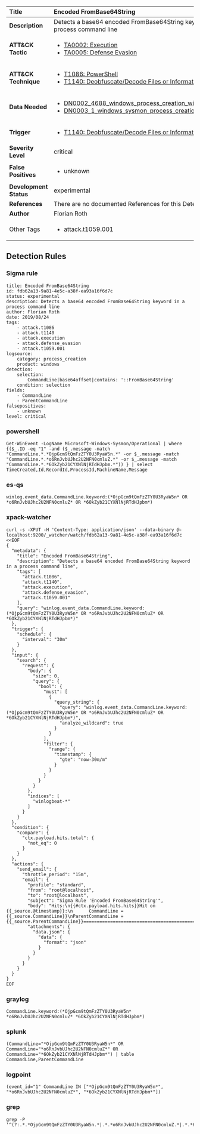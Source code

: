 | Title                    | Encoded FromBase64String       |
|:-------------------------|:------------------|
| **Description**          | Detects a base64 encoded FromBase64String keyword in a process command line |
| **ATT&amp;CK Tactic**    |  <ul><li>[TA0002: Execution](https://attack.mitre.org/tactics/TA0002)</li><li>[TA0005: Defense Evasion](https://attack.mitre.org/tactics/TA0005)</li></ul>  |
| **ATT&amp;CK Technique** | <ul><li>[T1086: PowerShell](https://attack.mitre.org/techniques/T1086)</li><li>[T1140: Deobfuscate/Decode Files or Information](https://attack.mitre.org/techniques/T1140)</li></ul>  |
| **Data Needed**          | <ul><li>[DN0002_4688_windows_process_creation_with_commandline](../Data_Needed/DN0002_4688_windows_process_creation_with_commandline.md)</li><li>[DN0003_1_windows_sysmon_process_creation](../Data_Needed/DN0003_1_windows_sysmon_process_creation.md)</li></ul>  |
| **Trigger**              | <ul><li>[T1140: Deobfuscate/Decode Files or Information](../Triggers/T1140.md)</li></ul>  |
| **Severity Level**       | critical |
| **False Positives**      | <ul><li>unknown</li></ul>  |
| **Development Status**   | experimental |
| **References**           |  There are no documented References for this Detection Rule yet  |
| **Author**               | Florian Roth |
| Other Tags           | <ul><li>attack.t1059.001</li></ul> | 

## Detection Rules

### Sigma rule

```
title: Encoded FromBase64String
id: fdb62a13-9a81-4e5c-a38f-ea93a16f6d7c
status: experimental
description: Detects a base64 encoded FromBase64String keyword in a process command line
author: Florian Roth
date: 2019/08/24
tags:
    - attack.t1086
    - attack.t1140
    - attack.execution
    - attack.defense_evasion
    - attack.t1059.001
logsource:
    category: process_creation
    product: windows
detection:
    selection:
        CommandLine|base64offset|contains: '::FromBase64String'
    condition: selection
fields:
    - CommandLine
    - ParentCommandLine
falsepositives:
    - unknown
level: critical

```





### powershell
    
```
Get-WinEvent -LogName Microsoft-Windows-Sysmon/Operational | where {($_.ID -eq "1" -and ($_.message -match "CommandLine.*.*OjpGcm9tQmFzZTY0U3RyaW5n.*" -or $_.message -match "CommandLine.*.*o6RnJvbUJhc2U2NFN0cmluZ.*" -or $_.message -match "CommandLine.*.*6OkZyb21CYXNlNjRTdHJpbm.*")) } | select TimeCreated,Id,RecordId,ProcessId,MachineName,Message
```


### es-qs
    
```
winlog.event_data.CommandLine.keyword:(*OjpGcm9tQmFzZTY0U3RyaW5n* OR *o6RnJvbUJhc2U2NFN0cmluZ* OR *6OkZyb21CYXNlNjRTdHJpbm*)
```


### xpack-watcher
    
```
curl -s -XPUT -H 'Content-Type: application/json' --data-binary @- localhost:9200/_watcher/watch/fdb62a13-9a81-4e5c-a38f-ea93a16f6d7c <<EOF
{
  "metadata": {
    "title": "Encoded FromBase64String",
    "description": "Detects a base64 encoded FromBase64String keyword in a process command line",
    "tags": [
      "attack.t1086",
      "attack.t1140",
      "attack.execution",
      "attack.defense_evasion",
      "attack.t1059.001"
    ],
    "query": "winlog.event_data.CommandLine.keyword:(*OjpGcm9tQmFzZTY0U3RyaW5n* OR *o6RnJvbUJhc2U2NFN0cmluZ* OR *6OkZyb21CYXNlNjRTdHJpbm*)"
  },
  "trigger": {
    "schedule": {
      "interval": "30m"
    }
  },
  "input": {
    "search": {
      "request": {
        "body": {
          "size": 0,
          "query": {
            "bool": {
              "must": [
                {
                  "query_string": {
                    "query": "winlog.event_data.CommandLine.keyword:(*OjpGcm9tQmFzZTY0U3RyaW5n* OR *o6RnJvbUJhc2U2NFN0cmluZ* OR *6OkZyb21CYXNlNjRTdHJpbm*)",
                    "analyze_wildcard": true
                  }
                }
              ],
              "filter": {
                "range": {
                  "timestamp": {
                    "gte": "now-30m/m"
                  }
                }
              }
            }
          }
        },
        "indices": [
          "winlogbeat-*"
        ]
      }
    }
  },
  "condition": {
    "compare": {
      "ctx.payload.hits.total": {
        "not_eq": 0
      }
    }
  },
  "actions": {
    "send_email": {
      "throttle_period": "15m",
      "email": {
        "profile": "standard",
        "from": "root@localhost",
        "to": "root@localhost",
        "subject": "Sigma Rule 'Encoded FromBase64String'",
        "body": "Hits:\n{{#ctx.payload.hits.hits}}Hit on {{_source.@timestamp}}:\n      CommandLine = {{_source.CommandLine}}\nParentCommandLine = {{_source.ParentCommandLine}}================================================================================\n{{/ctx.payload.hits.hits}}",
        "attachments": {
          "data.json": {
            "data": {
              "format": "json"
            }
          }
        }
      }
    }
  }
}
EOF

```


### graylog
    
```
CommandLine.keyword:(*OjpGcm9tQmFzZTY0U3RyaW5n* *o6RnJvbUJhc2U2NFN0cmluZ* *6OkZyb21CYXNlNjRTdHJpbm*)
```


### splunk
    
```
(CommandLine="*OjpGcm9tQmFzZTY0U3RyaW5n*" OR CommandLine="*o6RnJvbUJhc2U2NFN0cmluZ*" OR CommandLine="*6OkZyb21CYXNlNjRTdHJpbm*") | table CommandLine,ParentCommandLine
```


### logpoint
    
```
(event_id="1" CommandLine IN ["*OjpGcm9tQmFzZTY0U3RyaW5n*", "*o6RnJvbUJhc2U2NFN0cmluZ*", "*6OkZyb21CYXNlNjRTdHJpbm*"])
```


### grep
    
```
grep -P '^(?:.*.*OjpGcm9tQmFzZTY0U3RyaW5n.*|.*.*o6RnJvbUJhc2U2NFN0cmluZ.*|.*.*6OkZyb21CYXNlNjRTdHJpbm.*)'
```



